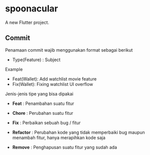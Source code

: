 # spoonacular

A new Flutter project.

## Commit 
Penamaan commit wajib menggunakan format sebagai berikut

* Type(Feature) : Subject

Example

* Feat(Wallet): Add watchlist movie feature
* Fix(Wallet): Fixing watchlist UI overflow

Jenis-jenis tipe yang bisa dipakai

* **Feat** : Penambahan suatu fitur

* **Chore** : Perubahan suatu fitur

* **Fix** : Perbaikan sebuah bug / fitur

* **Refactor** : Perubahan kode yang tidak memperbaiki bug maupun menambah fitur, hanya merapihkan kode saja

* **Remove** : Penghapusan suatu fitur yang sudah ada